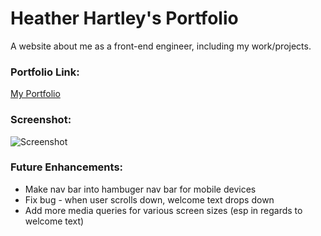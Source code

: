 # Heather Hartley's Portfolio

A website about me as a front-end engineer, including my work/projects.

### Portfolio Link:
[My Portfolio](http://heather-hartley-portfolio.s3-website-us-west-2.amazonaws.com/)

### Screenshot:
![Screenshot](hh-portfolio-ss.png)

### Future Enhancements:
* Make nav bar into hambuger nav bar for mobile devices
* Fix bug - when user scrolls down, welcome text drops down
* Add more media queries for various screen sizes (esp in regards to welcome text)
